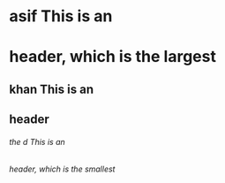 # asif This is an <h1> header, which is the largest
## khan This is an <h2> header
###### the d This is an <h6> header, which is the smallest
